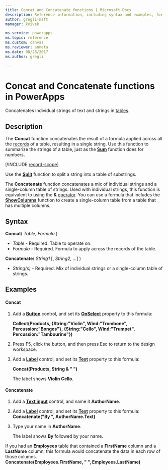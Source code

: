 ```yaml
---
title: Concat and Concatenate functions | Microsoft Docs
description: Reference information, including syntax and examples, for the Concat and Concatenate functions in PowerApps
author: gregli-msft
manager: kvivek

ms.service: powerapps
ms.topic: reference
ms.custom: canvas
ms.reviewer: anneta
ms.date: 08/28/2017
ms.author: gregli

---
```

# Concat and Concatenate functions in PowerApps
Concatenates individual strings of text and strings in [tables](../working-with-tables.md).

## Description
The **Concat** function concatenates the result of a formula applied across all the [records](../working-with-tables.md#records) of a table, resulting in a single string. Use this function to summarize the strings of a table, just as the **[Sum](function-aggregates.md)** function does for numbers.

[!INCLUDE [record-scope](../../../includes/record-scope.md)]

Use the **[Split](function-split.md)** function to split a string into a table of substrings.

The **Concatenate** function concatenates a mix of individual strings and a single-column table of strings. Used with individual strings, this function is equivalent to using the **&** [operator](operators.md). You can use a formula that includes the **[ShowColumns](function-table-shaping.md)** function to create a single-column table from a table that has multiple columns.

## Syntax
**Concat**( *Table*, *Formula* )

* *Table* - Required.  Table to operate on.
* *Formula* - Required.  Formula to apply across the records of the table.

**Concatenate**( *String1* [, *String2*, ...] )

* *String(s)* - Required.  Mix of individual strings or a single-column table of strings.

## Examples
#### Concat
1. Add a **[Button](../controls/control-button.md)** control, and set its **[OnSelect](../controls/properties-core.md)** property to this formula:
   
    **Collect(Products, {String:"Violin", Wind:"Trombone", Percussion:"Bongos"}, {String:"Cello", Wind:"Trumpet", Percussion:"Tambourine"})**
2. Press F5, click the button, and then press Esc to return to the design workspace.
3. Add a **[Label](../controls/control-text-box.md)** control, and set its **[Text](../controls/properties-core.md)** property to this formula:
   
    **Concat(Products, String & " ")**
   
    The label shows **Violin Cello**.

#### Concatenate
1. Add a **[Text input](../controls/control-text-input.md)** control, and name it **AuthorName**.
2. Add a **[Label](../controls/control-text-box.md)** control, and set its **[Text](../controls/properties-core.md)** property to this formula:<br>
   **Concatenate("By ", AuthorName.Text)**
3. Type your name in **AuthorName**.
   
    The label shows **By** followed by your name.

If you had an **Employees** table that contained a **FirstName** column and a **LastName** column, this formula would concatenate the data in each row of those columns.
<br>**Concatenate(Employees.FirstName, " ", Employees.LastName)**

